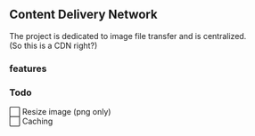 ## Content Delivery Network

The project is dedicated to image file transfer and is centralized.  
(So this is a CDN right?)  

### features


### Todo
⬜ Resize image (png only)  
⬜ Caching  